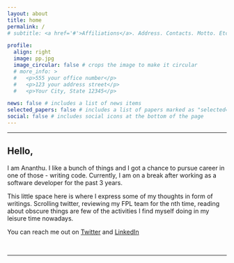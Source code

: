 ```yaml
---
layout: about
title: home
permalink: /
# subtitle: <a href='#'>Affiliations</a>. Address. Contacts. Motto. Etc.

profile:
  align: right
  image: pp.jpg
  image_circular: false # crops the image to make it circular
  # more_info: >
  #   <p>555 your office number</p>
  #   <p>123 your address street</p>
  #   <p>Your City, State 12345</p>

news: false # includes a list of news items
selected_papers: false # includes a list of papers marked as "selected={true}"
social: false # includes social icons at the bottom of the page
---
```


---

## Hello,

I am Ananthu. I like a bunch of things and I got a chance to pursue career in one of those - writing code. Currently, I am on a break after working as a software developer for the past 3 years.

This little space here is where I express some of my thoughts in form of writings. Scrolling twitter, reviewing my FPL team for the nth time, reading about obscure things are few of the activities I find myself doing in my leisure time nowadays.



You can reach me out on [Twitter](https://twitter.com/whitesideofdsun) and [LinkedIn](https://www.linkedin.com/in/ananthuv/)

&nbsp;
&nbsp;

---
